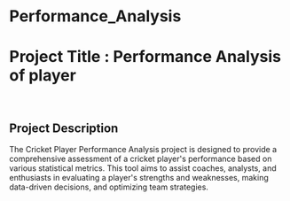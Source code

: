 # Performance_Analysis

 <H1>Project Title : Performance Analysis of player </H1>
 <br>
 <h2> Project Description </h2> <p> The Cricket Player Performance Analysis project is designed to provide a comprehensive assessment of a cricket player's performance based on various statistical metrics. This tool aims to assist coaches, analysts, and enthusiasts in evaluating a player's strengths and weaknesses, making data-driven decisions, and optimizing team strategies.</p>

